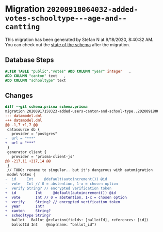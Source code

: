 # Migration `20200918064032-added-votes-schooltype---age-and--cantting`

This migration has been generated by Stefan N at 9/18/2020, 8:40:32 AM.
You can check out the [state of the schema](./schema.prisma) after the migration.

## Database Steps

```sql
ALTER TABLE "public"."votes" ADD COLUMN "year" integer   ,
ADD COLUMN "canton" text   ,
ADD COLUMN "schooltype" text   
```

## Changes

```diff
diff --git schema.prisma schema.prisma
migration 20200917150323-added-users-canton-and-school-type..20200918064032-added-votes-schooltype---age-and--cantting
--- datamodel.dml
+++ datamodel.dml
@@ -1,7 +1,7 @@
 datasource db {
   provider = "postgres"
-  url = "***"
+  url = "***"
 }
 generator client {
   provider = "prisma-client-js"
@@ -217,11 +217,14 @@
 }
 // TODO: rename to singular.. but it's dangerous with automigration
 model Votes {
-  id     Int     @default(autoincrement()) @id
-  vote   Int // 0 = abstention, 1-x = chosen option
-  verify String? // encrypted verification token
+  id         Int     @default(autoincrement()) @id
+  vote       Int // 0 = abstention, 1-x = chosen option
+  verify     String? // encrypted verification token
+  year       Int?
+  canton     String?
+  schooltype String?
   ballot   Ballot @relation(fields: [ballotId], references: [id])
   ballotId Int    @map(name: "ballot_id")
```


